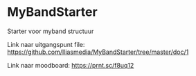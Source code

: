 # MyBandStarter
Starter voor myband structuur

Link naar uitgangspunt file:
https://github.com/Iliasmedia/MyBandStarter/tree/master/doc/1

Link naar moodboard:
https://prnt.sc/f8uq12
